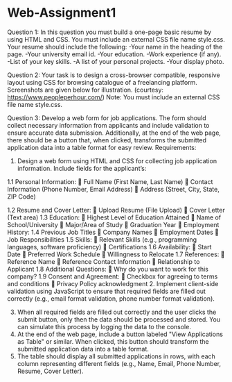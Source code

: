 # Web-Assignment1
Question 1:
In this question you must build a one-page basic resume by using HTML and CSS. You must
include an external CSS file name style.css.
Your resume should include the following:
-Your name in the heading of the page.
-Your university email id.
-Your education.
-Work experience (if any).
-List of your key skills.
-A list of your personal projects.
-Your display photo.

Question 2:
Your task is to design a cross-browser compatible, responsive layout using CSS for browsing
catalogue of a freelancing platform. Screenshots are given below for illustration. 
(courtesy: https://www.peopleperhour.com/)
Note: You must include an external CSS file name style.css.

Question 3:
Develop a web form for job applications. The form should collect necessary
information from applicants and include validation to ensure accurate data
submission. Additionally, at the end of the web page, there should be a button that,
when clicked, transforms the submitted application data into a table format for easy
review.
Requirements:
1. Design a web form using HTML and CSS for collecting job application
information. Include fields for the applicant’s:

1.1 Personal Information:
 Full Name (First Name, Last Name)
 Contact Information (Phone Number, Email Address)
 Address (Street, City, State, ZIP Code)

1.2 Resume and Cover Letter:
 Upload Resume (File Upload)
 Cover Letter (Text area)
1.3 Education:
 Highest Level of Education Attained
 Name of School/University
 Major/Area of Study
 Graduation Year
 Employment History:
1.4 Previous Job Titles
 Company Names
 Employment Dates
 Job Responsibilities
1.5 Skills:
 Relevant Skills (e.g., programming languages, software proficiency)
 Certifications
1.6 Availability:
 Start Date
 Preferred Work Schedule
 Willingness to Relocate
1.7 References:
 Reference Name
 Reference Contact Information
 Relationship to Applicant
1.8 Additional Questions:
 Why do you want to work for this company?
1.9 Consent and Agreement:
 Checkbox for agreeing to terms and conditions
 Privacy Policy acknowledgment
2. Implement client-side validation using JavaScript to ensure that required fields
are filled out correctly (e.g., email format validation, phone number format
validation).

3. When all required fields are filled out correctly and the user clicks the submit
button, only then the data should be processed and stored. You can simulate this
process by logging the data to the console.
4. At the end of the web page, include a button labeled "View Applications as
Table" or similar. When clicked, this button should transform the submitted
application data into a table format.
5. The table should display all submitted applications in rows, with each column
representing different fields (e.g., Name, Email, Phone Number, Resume, Cover
Letter).
